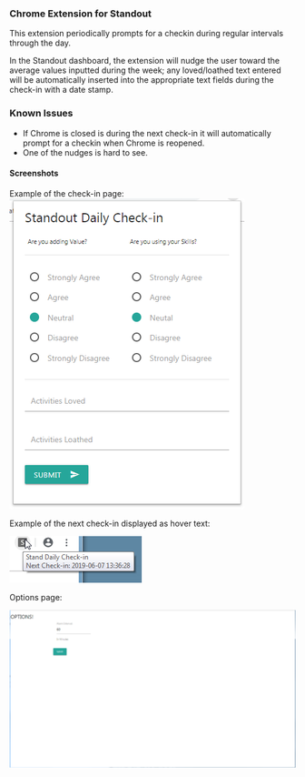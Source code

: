 ### Chrome Extension for Standout
This extension periodically prompts for a checkin during regular intervals through the day.  

In the Standout dashboard, the extension will nudge the user toward the average values inputted during the week; any loved/loathed text entered will be automatically inserted into the appropriate text fields during the check-in with a date stamp.

### Known Issues
* If Chrome is closed is during the next check-in it will automatically prompt for a checkin when Chrome is reopened.
* One of the nudges is hard to see.  

#### Screenshots

Example of the check-in page:
![Example checking page](Screenshots/Popup_screenshot.png)

Example of the next check-in displayed as hover text:

![Example of hover text](Screenshots/NextCheckIn-Popup.png)

Options page:

![Options page](Screenshots/Options_page.png)

